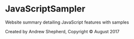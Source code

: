 # JavaScriptSampler
 Website summary detailing JavaScript features with samples
 
 Created by Andrew Shepherd, Copyright © August 2017
